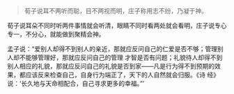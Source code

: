 >荀子说耳不两听而聪，目不两视而明，庄子称用志不纷，乃凝于神。

荀子说耳朵不同时听两件事情就会听清，眼睛不同时看两处就会看明，庄子说专心专一，不分心，就能做到聚精会神。

孟子说：“爱别人却得不到别人的亲近，那就应反问自己的仁爱是否不够；管理别人却不能够管理好，那就应反问自己的管理 才智是否有问题；礼貌待人却得不到别人相应的礼貌，那就应反问自己的礼貌是否到家——凡是行为得不到预期的效果，都应该反来检查自己，自身行为端正了，天下的人自然就会归服。《诗 经》说：‘长久地与天命相配合，自己寻求更多的幸福。”’